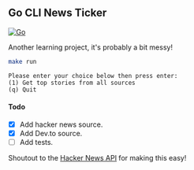 ## Go CLI News Ticker

[![Go](https://github.com/jaymo107/go-cli-news-ticker/actions/workflows/go.yml/badge.svg)](https://github.com/jaymo107/go-cli-news-ticker/actions/workflows/go.yml)

Another learning project, it's probably a bit messy!

```sh
make run
```

```
Please enter your choice below then press enter:
(1) Get top stories from all sources
(q) Quit
```

#### Todo
- [x] Add hacker news source.
- [x] Add Dev.to source.
- [ ] Add tests.

Shoutout to the [Hacker News API](https://github.com/HackerNews/API) for making this easy!